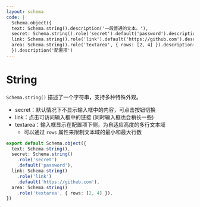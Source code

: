 ```yaml
---
layout: schema
code: |
  Schema.object({
  text: Schema.string().description('一段普通的文本。'),
  secret: Schema.string().role('secret').default('password').description('请输入密码。'),
  link: Schema.string().role('link').default('https://github.com').description('点击访问链接。'),
  area: Schema.string().role('textarea', { rows: [2, 4] }).description('在下方输入多行文本。'),
  }).description('配置项')
---
```


# String

`Schema.string()` 描述了一个字符串，支持多种特殊外观。

- secret：默认情况下不显示输入框中的内容，可点击按钮切换
- link：点击可访问输入框中的链接 (同时输入框也会稍长一些)
- textarea：输入框显示在配置项下侧，为自适应高度的多行文本域
  - 可以通过 `rows` 属性来限制文本域的最小和最大行数

```ts
export default Schema.object({
  text: Schema.string(),
  secret: Schema.string()
    .role('secret')
    .default('password'),
  link: Schema.string()
    .role('link')
    .default('https://github.com'),
  area: Schema.string()
    .role('textarea', { rows: [2, 4] }),
})
```

